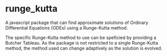 # runge_kutta

A javascript package that can find approximate solutions of Ordinary Differential Equations (ODEs) using a Runge-Kutta method.

The specific Runge-Kutta method to use can be speficied by providing a Butcher Tableau. 
As the package is not restricted to a single Runge-Kutta method, the method used can change adaptively as the solution is evolved.
